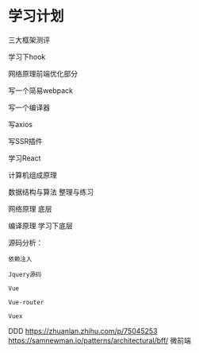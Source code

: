 # 学习计划



三大框架测评

学习下hook

网络原理前端优化部分


写一个简易webpack

写一个编译器

写axios

写SSR插件








学习React



计算机组成原理

数据结构与算法 整理与练习

网络原理 底层

编译原理  学习下底层


源码分析：

    依赖注入

    Jquery源码 

    Vue

    Vue-router

    Vuex









DDD https://zhuanlan.zhihu.com/p/75045253
https://samnewman.io/patterns/architectural/bff/
微前端






